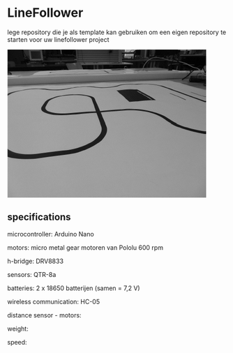 # LineFollower

lege repository die je als template kan gebruiken om een eigen repository te starten voor uw linefollower project

![A description of my image](images/empty.png)

  
## specifications

microcontroller: Arduino Nano

motors: micro metal gear motoren van Pololu 600 rpm

h-bridge: DRV8833

sensors: QTR-8a

batteries: 2 x 18650 batterijen (samen = 7,2 V)

wireless communication: HC-05

distance sensor - motors:

weight:

speed: 

